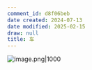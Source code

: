 ```yaml
---
comment_id: d8f06beb
date created: 2024-07-13
date modified: 2025-02-15
draw: null
title: 车
---
```

![image.png|1000](https://imagehosting4picgo.oss-cn-beijing.aliyuncs.com/imagehosting/fix-dir%2Fpicgo%2Fpicgo-clipboard-images%2F2024%2F07%2F13%2F19-44-20-b5b47622098c1294c045f22c80abf1f9-20240713194420-78914f.png)
